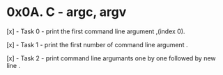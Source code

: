 # 0x0A. C - argc, argv

[x] - Task 0 - print the first command line argument ,(index 0).

[x] - Task 1 - print the first number of command line argument .

[x] - Task 2 - print command line argumants one by one followed by new line .


